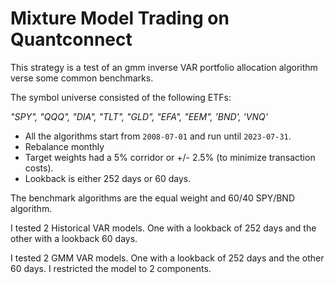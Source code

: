 # Mixture Model Trading on Quantconnect

This strategy is a test of an gmm inverse VAR portfolio allocation algorithm verse some common benchmarks. 

The symbol universe consisted of the following ETFs:

_"SPY", "QQQ", "DIA", "TLT", "GLD", "EFA", "EEM", 'BND', 'VNQ'_

- All the algorithms start from `2008-07-01` and run until `2023-07-31`.
- Rebalance monthly
- Target weights had a 5% corridor or +/- 2.5% (to minimize transaction costs). 
- Lookback is either 252 days or 60 days. 

The benchmark algorithms are the equal weight and 60/40 SPY/BND algorithm. 

I tested 2 Historical VAR models. 
One with a lookback of 252 days and the other with a lookback 60 days. 

I tested 2 GMM VAR models.
One with a lookback of 252 days and the other 60 days. 
I restricted the model to 2 components.

